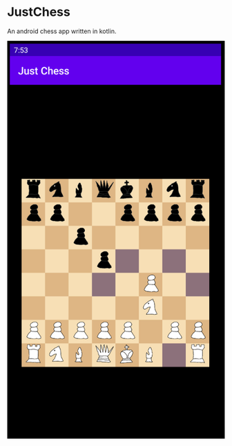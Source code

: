 # JustChess

An android chess app written in kotlin.

![Chess](https://github.com/wywong/JustChess/blob/master/chess_game.png?raw=true)
